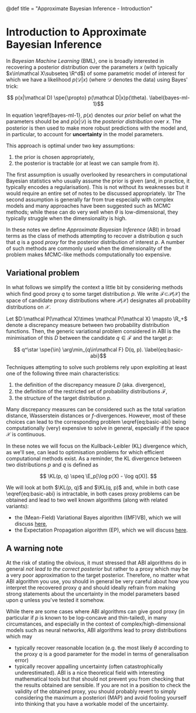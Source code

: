 @def title = "Approximate Bayesian Inference - Introduction"

# Introduction to Approximate Bayesian Inference

In *Bayesian Machine Learning* (BML), one is broadly interested in recovering a posterior distribution over the parameters $x$ (with typically $x\in\mathcal X\subseteq \R^d$) of some parametric model of interest for which we have a likelihood $p(\mathcal D|x)$ (where $\mathcal D$ denotes the data) using Bayes' trick:

$$ p(x|\mathcal D) \spe{\propto} p(\mathcal D|x)p(\theta). \label{bayes-ml-1}$$

In equation \eqref{bayes-ml-1}, $p(x)$ denotes our *prior* belief on what the parameters should be and $p(x|\mathcal D)$ is the *posterior distribution* over $x$.
The posterior is then used to make more robust predictions with the model and, in particular, to account for **uncertainty** in the model parameters.

This approach is optimal under two key assumptions:
1. the prior is chosen appropriately,
1. the posterior is tractable (or at least we can sample from it).

The first assumption is usually overlooked by researchers in computational Bayesian statistics who usually assume the prior is given (and, in practice, it typically encodes a regularisation).
This is not without its weaknesses but it would require an entire set of notes to be discussed appropriately. \br
The second assumption is generally far from true especially with complex models and many approaches have been suggested such as MCMC methods; while these can do very well when $\theta$ is low-dimensional, they typically struggle when the dimensionality is high.

In these notes we define *Approximate Bayesian Inference* (ABI) in broad terms as the class of methods attempting to recover a distribution $q$ such that $q$ is a good *proxy* for the posterior distribution of interest $p$.
A number of such methods are commonly used when the dimensionality of the problem makes MCMC-like methods computationally too expensive.

## Variational problem

In what follows we simplify the context a little bit by considering methods which find good proxy $q$ to some target distribution $p$.
We write $\mathcal F\mathcal \subset \mathcal P(\mathcal X)$ the space of candidate proxy distributions where $\mathcal P(\mathcal X)$ designates all probability distributions on $\mathcal X$.

Let $D:\mathcal P(\mathcal X)\times \mathcal P(\mathcal X) \mapsto \R_+$ denote a discrepancy measure between two probability distribution functions.
Then, the generic variational problem considered in ABI is the minimisation of this $D$ between the candidate $q\in \mathcal F$ and the target $p$:

$$ q^\star \spe{\in} \arg\min_{q\in\mathcal F} D(q, p). \label{eq:basic-abi}$$

Techniques attempting to solve such problems rely upon exploiting at least one of the following three main characteristics:

1. the definition of the discrepancy measure $D$ (aka. divergence),
1. the definition of the restricted set of probability distributions $\mathcal F$,
1. the structure of the target distribution $p$.

Many discrepancy measures can be considered such as the total variation distance, Wasserstein distances or $f$-divergences.
However, most of these choices can lead to the corresponding problem \eqref{eq:basic-abi} being computationally (very) expensive to solve in general, especially if the space $\mathcal X$ is continuous.

In these notes we will focus on the Kullback-Leibler (KL) divergence which, as we'll see, can lead to optimisation problems for which efficient computational methods exist.
As a reminder, the KL divergence between two distributions $p$ and $q$ is defined as

$$ \KL(p, q) \speq \E_p[\log p(X) - \log q(X)]. $$

We will look at both $\KL(p, q)$ and $\KL(q, p)$ and, while in both case \eqref{eq:basic-abi} is intractable, in both cases proxy problems can be obtained and lead to two well known algorithms (along with related variants):

* the (Mean-Field) Variational Bayes algorithm ((MF)VB), which we will discuss [here](\abi{vb.html}),
* the Expectation Propagation algorithm (EP), which we will discuss [here](\abi{ep.html}).

## A warning note

At the risk of stating the obvious, it must stressed that ABI algorithms do in general *not lead to the correct posterior* but rather to a proxy which may be a very poor approximation to the target posterior.
Therefore, no matter what ABI algorithm you use, you should in general be very careful about how you interpret the recovered proxy $q$ and should ideally refrain from making strong statements about the uncertainty in the model parameters based upon $q$ unless you've tested it somehow.

While there are some cases where ABI algorithms can give good proxy (in particular if $p$ is known to be log-concave and thin-tailed), in many circumstances, and especially in the context of complex/high-dimensional models such as neural networks, ABI algorithms lead to proxy distributions which may

* typically recover reasonable location (e.g. the most likely $\theta$ according to the proxy $q$ is a good parameter for the model in terms of generalisation error)
* typically recover appalling uncertainty (often catastrophically underestimated).
ABI is a nice theoretical field with interesting mathematical tools but that should not prevent you from checking that the results obtained are sensible.
If you are not in a position to check the validity of the obtained proxy, you should probably revert to simply considering the maximum a posteriori (MAP) and avoid fooling yourself into thinking that you have a workable model of the uncertainty.
